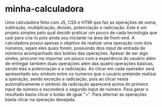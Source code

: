 # minha-calculadora
Uma calculadora feita com JS, CSS e HTMl que faz as operações de soma, subtração, multiplicação, divisão, potenciação e  radiciação.
  Este é um projeto simples pelo qual decidir praticar um pouco de cada tecnologia que usei para cria-lo pois ainda sou iniciante na área de front-end.
  A calculadora possui apenas o objetivo de realizar uma operação com dois números, sejam eles quais forem, possuindo dois input de entrada de números 
  acompanhado dos botões  das operações.
  Apesar de ser algo simles, procurei me importar um pouco com a experiência do usuário além de entregar também duas operações além das quatro operações básicas, sendo elas a
  potenciação e a radiciação.
  Ao clicar em cada operador será apresentado seu símbolo entre os numeros que o usuário pretende realizar a operação, sendo exceção a radiciação, pois ao clicar nesta
  automáticamente o simbolo da radiciação aparecerá acima do primeiro input de número e esconderá o segundo input de número.
  Para gerar o resultado basta clicar o botão de igual "=".
  Para alternar as operações basta clicar na operação desejada.
